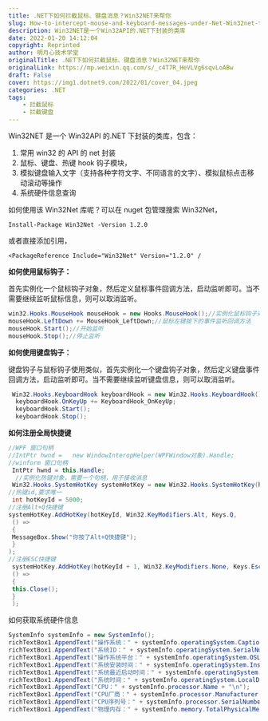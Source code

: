 ```yaml
---
title: .NET下如何拦截鼠标、键盘消息？Win32NET来帮你
slug: How-to-intercept-mouse-and-keyboard-messages-under-Net-Win32net-to-help-you
description: Win32NET是一个Win32API的.NET下封装的类库
date: 2022-01-20 14:12:04
copyright: Reprinted
author: 明月心技术学堂
originalTitle: .NET下如何拦截鼠标、键盘消息？Win32NET来帮你
originalLink: https://mp.weixin.qq.com/s/_c4T7R_HeVLVg6sqvLoABw
draft: False
cover: https://img1.dotnet9.com/2022/01/cover_04.jpeg
categories: .NET
tags: 
    - 拦截鼠标
    - 拦截键盘
---
```


Win32NET 是一个 Win32API 的.NET 下封装的类库，包含：

1. 常用 win32 的 API 的 net 封装
2. 鼠标、键盘、热键 hook 钩子模块，
3. 模拟键盘输入文字（支持各种字符文字、不同语言的文字）、模拟鼠标点击移动滚动等操作
4. 系统硬件信息查询

如何使用该 Win32Net 库呢？可以在 nuget 包管理搜索 Win32Net，

```shell
Install-Package Win32Net -Version 1.2.0
```

或者直接添加引用，

```shell
<PackageReference Include="Win32Net" Version="1.2.0" /
```

**如何使用鼠标钩子：**

首先实例化一个鼠标钩子对象，然后定义鼠标事件回调方法，启动监听即可。当不需要继续监听鼠标信息，则可以取消监听。

```C#
win32.Hooks.MouseHook mouseHook = new Hooks.MouseHook();//实例化鼠标钩子对象
mouseHook.LeftDown += MouseHook_LeftDown;//鼠标左键按下的事件监听回调方法
mouseHook.Start();//开始监听
mouseHook.Stop();//停止监听
```

**如何使用键盘钩子：**

键盘钩子与鼠标钩子使用类似，首先实例化一个键盘钩子对象，然后定义键盘事件回调方法，启动监听即可。当不需要继续监听键盘信息，则可以取消监听。

```C#
 Win32.Hooks.KeyboardHook keyboardHook = new Win32.Hooks.KeyboardHook();
  keyboardHook.OnKeyUp += KeyboardHook_OnKeyUp;
  keyboardHook.Start();
  keyboardHook.Stop();
```

**如何注册全局快捷键**

```C#
//WPF 窗口句柄
//IntPtr hwnd =   new WindowInteropHelper(WPFWindow对象).Handle;
//winform 窗口句柄
 IntPtr hwnd = this.Handle;
  //实例化热键对象，需要一个句柄，用于接收消息
 Win32.Hooks.SystemHotKey systemHotKey = new Win32.Hooks.SystemHotKey(hwnd);
//热键id,要求唯一
 int hotKeyId = 5000;
//注册Alt+Q快捷键
systemHotKey.AddHotKey(hotKeyId, Win32.KeyModifiers.Alt, Keys.Q,
 () =>
 {
 MessageBox.Show("你按了Alt+Q快捷键");
 }
);
//注册ESC快捷键
 systemHotKey.AddHotKey(hotKeyId + 1, Win32.KeyModifiers.None, Keys.Escape,
 () =>
 {
 this.Close();
 }
 );
```

如何获取系统硬件信息

```C#
SystemInfo systemInfo = new SystemInfo();
richTextBox1.AppendText("操作系统：" + systemInfo.operatingSystem.Caption + "\n");
richTextBox1.AppendText("系统ID：" + systemInfo.operatingSystem.SerialNumber + "\n");
richTextBox1.AppendText("操作系统平台：" + systemInfo.operatingSystem.OSLevel + "\n");
richTextBox1.AppendText("系统安装时间：" + systemInfo.operatingSystem.InstallDate + "\n");
richTextBox1.AppendText("系统最近启动时间：" + systemInfo.operatingSystem.LastBootUpTime + "\n");
richTextBox1.AppendText("系统时间：" + systemInfo.operatingSystem.LocalDateTime + "\n");
richTextBox1.AppendText("CPU：" + systemInfo.processor.Name + "\n");
richTextBox1.AppendText("CPU厂商：" + systemInfo.processor.Manufacturer + "\n");
richTextBox1.AppendText("CPU序列号：" + systemInfo.processor.SerialNumber + "\n");
richTextBox1.AppendText("物理内存：" + systemInfo.memory.TotalPhysicalMemory + "\n");
```
